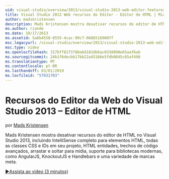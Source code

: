 ```yaml
---
uid: visual-studio/overview/2013/visual-studio-2013-web-editor-features-html-editor
title: Visual Studio 2013 Web recursos do Editor - Editor de HTML | Microsoft Docs
author: madskristensen
description: Mads Kristensen mostra desativar recursos do editor de HTML no Visual Studio 2013, incluindo IntelliSense completo para elementos HTML, todas as classes CSS e IDs em seu projeto...
ms.author: riande
ms.date: 10/17/2013
ms.assetid: 5a6b4558-0555-4cac-99c7-06865169007f
msc.legacyurl: /visual-studio/overview/2013/visual-studio-2013-web-editor-features-html-editor
msc.type: video
ms.openlocfilehash: 317bff81f3788a6d182db6ac0338898e65aaf6ab
ms.sourcegitcommit: 24b1f6decbb17bb22a45166e5fdb0845c65af498
ms.translationtype: MT
ms.contentlocale: pt-BR
ms.lasthandoff: 03/01/2019
ms.locfileid: "57031703"
---
```

<a name="visual-studio-2013-web-editor-features---html-editor"></a>Recursos do Editor da Web do Visual Studio 2013 – Editor de HTML
====================
por [Mads Kristensen](https://github.com/madskristensen)

Mads Kristensen mostra desativar recursos do editor de HTML no Visual Studio 2013, incluindo IntelliSense completo para elementos HTML, todas as classes CSS e IDs em seu projeto, HTML entidades, trechos de código avançados, arrastar e soltar para mídia, suporte para bibliotecas modernas, como AngularJS, KnockoutJS e Handlebars e uma variedade de marcas meta.

[&#9654;Assista ao vídeo (3 minutos)](https://channel9.msdn.com/Blogs/ASP-NET-Site-Videos/visual-studio-2013-web-editor-features-html-editor)
